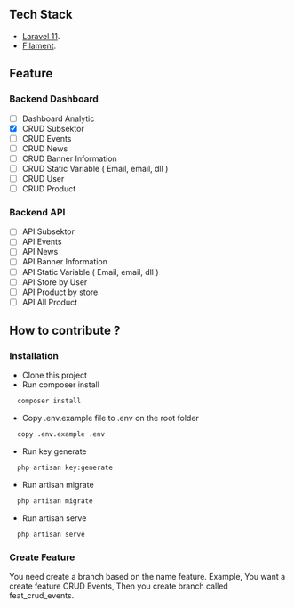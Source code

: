 ## Tech Stack

- [Laravel 11](https://laravel.com/docs/).
- [Filament](https://filamentphp.com/).

## Feature

### Backend Dashboard
- [ ] Dashboard Analytic
- [x] CRUD Subsektor
- [ ] CRUD Events
- [ ] CRUD News
- [ ] CRUD Banner Information
- [ ] CRUD Static Variable ( Email, email, dll )
- [ ] CRUD User
- [ ] CRUD Product

### Backend API
- [ ] API Subsektor
- [ ] API Events
- [ ] API News
- [ ] API Banner Information
- [ ] API Static Variable ( Email, email, dll )
- [ ] API Store by User
- [ ] API Product by store
- [ ] API All Product

## How to contribute ?

### Installation

- Clone this project
- Run composer install
```bash
  composer install
```
- Copy .env.example file to .env on the root folder
```bash
  copy .env.example .env
```
- Run key generate
```bash
  php artisan key:generate
```
- Run artisan migrate
```bash
  php artisan migrate
```
- Run artisan serve
```bash
  php artisan serve
```

### Create Feature

You need create a branch based on the name feature. Example, You want a create feature CRUD Events, Then you create branch called feat_crud_events.